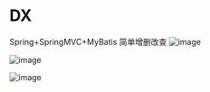# DX
Spring+SpringMVC+MyBatis  简单增删改查
![image](https://github.com/NiceMidnight/DX/assets/104011618/5f0f128f-01d0-4495-8f6b-d42152cdbdd1)

![image](https://github.com/NiceMidnight/DX/assets/104011618/70c0b6a2-332d-4008-9de0-18289f6c786a)

![image](https://github.com/NiceMidnight/DX/assets/104011618/4c66c93b-166f-43e5-aac7-51bfb6b93188)
